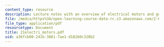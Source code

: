 ```yaml
---
content_type: resource
description: Lecture notes with an overview of electrical motors and generators.
file: /media/https%3A/open-learning-course-data-rc.s3.amazonaws.com/2-611-marine-power-and-propulsion-fall-2006/a36fcb00241b38617ae1d18160c320b2_21electri_motors.pdf
file_type: application/pdf
resourcetype: Document
title: 21electri_motors.pdf
uid: a36fcb00-241b-3861-7ae1-d18160c320b2
---
```

